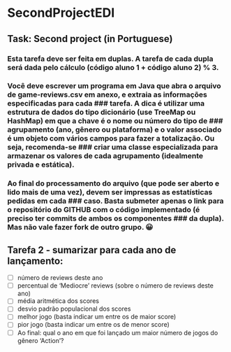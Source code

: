 # SecondProjectEDI

## Task: Second project (in Portuguese)
### Esta tarefa deve ser feita em duplas. A tarefa de cada dupla será dada pelo cálculo (código aluno 1 + código aluno 2) % 3.

### Você deve escrever um programa em Java que abra o arquivo de game-reviews.csv em anexo, e extraia as informações especificadas para cada ### tarefa. A dica é utilizar uma estrutura de dados do tipo dicionário (use TreeMap ou HashMap) em que a chave é o nome ou número do tipo de ### agrupamento (ano, gênero ou plataforma) e o valor associado é um objeto com vários campos para fazer a totalização. Ou seja, recomenda-se ### criar uma classe especializada para armazenar os valores de cada agrupamento (idealmente privada e estática).

### Ao final do processamento do arquivo (que pode ser aberto e lido mais de uma vez), devem ser impressas as estatísticas pedidas em cada ### caso. Basta submeter apenas o link para o repositório do GITHUB com o código implementado (é preciso ter commits de ambos os componentes ### da dupla). Mas não vale fazer fork de outro grupo. 😀

## Tarefa 2 - sumarizar para cada ano de lançamento:

- [ ] número de reviews deste ano
- [ ] percentual de ‘Mediocre’ reviews (sobre o número de reviews deste ano)
- [ ] média aritmética dos scores
- [ ] desvio padrão populacional dos scores
- [ ] melhor jogo (basta indicar um entre os de maior score)
- [ ] pior jogo (basta indicar um entre os de menor score)
- [ ] Ao final: qual o ano em que foi lançado um maior número de jogos do gênero ‘Action’?